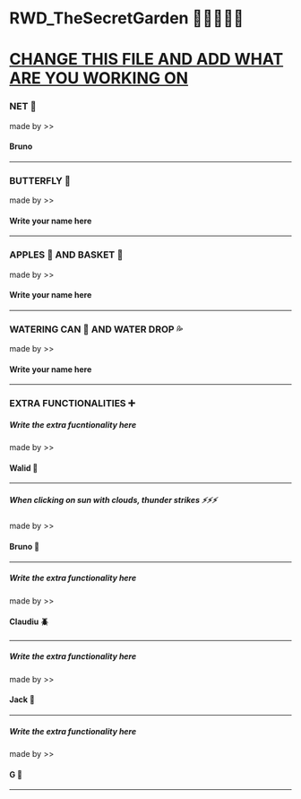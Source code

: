 # RWD_TheSecretGarden 🌳🏡🌱🦋💦
<h1><u>CHANGE THIS FILE AND ADD WHAT ARE YOU WORKING ON </u></h1>

<h3> NET 🏸 </h3>
 <p>made by >> </p>  <h4><b> Bruno</b></h4>
<hr>

 <h3> BUTTERFLY 🦋 </h3>
        <p>made by >> </p>  <h4><b> Write your name here</b></h4>
<hr>

<h3>APPLES 🍎 AND BASKET 🧺  </h3>
<p>made by >> </p>  <h4><b> Write your name here</b></h4>
<hr>

<h3>WATERING CAN 🚿 AND WATER DROP 💦</h3>
<p>made by >> </p>  <h4><b> Write your name here</b></h4>
<hr>


<h3> EXTRA FUNCTIONALITIES  ➕</h3>
<h5><b><i>Write the extra fucntionality here</i></b></h5>
<p>made by >> </p>  <h4><b> Walid 🦂</b></h4>
<hr>

<h5><b><i>When clicking on sun with clouds, thunder strikes ⚡⚡⚡</i></b></h5>
<p>made by >> </p>  <h4><b> Bruno 🐜</b></h4>
<hr>

<h5><b><i>Write the extra functionality here</i></b></h5>
<p>made by >> </p>  <h4><b> Claudiu 🪲</b></h4>
<hr>

<h5><b><i>Write the extra functionality here</i></b></h5>
<p>made by >> </p>  <h4><b> Jack 🐛</b></h4>
<hr>

<h5><b><i>Write the extra functionality here</i></b></h5>
<p>made by >> </p>  <h4><b> G 🐞</b></h4>
<hr>

